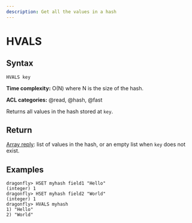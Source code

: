 ```yaml
---
description: Get all the values in a hash
---
```


# HVALS

## Syntax

    HVALS key

**Time complexity:** O(N) where N is the size of the hash.

**ACL categories:** @read, @hash, @fast

Returns all values in the hash stored at `key`.

## Return

[Array reply](https://redis.io/docs/reference/protocol-spec#resp-arrays): list of values in the hash, or an empty list when `key` does
not exist.

## Examples

```shell
dragonfly> HSET myhash field1 "Hello"
(integer) 1
dragonfly> HSET myhash field2 "World"
(integer) 1
dragonfly> HVALS myhash
1) "Hello"
2) "World"
```
